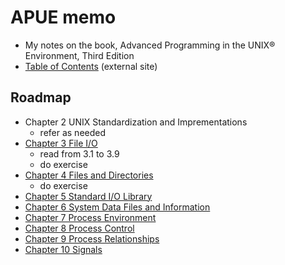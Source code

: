 # APUE memo

* My notes on the book, Advanced Programming in the UNIX® Environment, Third Edition
* [Table of Contents](http://apuebook.com/toc3e.html) (external site)

## Roadmap

* Chapter 2 UNIX Standardization and Imprementations
	* refer as needed
* [Chapter 3 File I/O](./ch03)
	* read from 3.1 to 3.9
	* do exercise
* [Chapter 4 Files and Directories](./ch04)
	* do exercise
* [Chapter 5 Standard I/O Library](./ch05)
* [Chapter 6 System Data Files and Information](./ch06)
* [Chapter 7 Process Environment](./ch07)
* [Chapter 8 Process Control](./ch08)
* [Chapter 9 Process Relationships](./ch09)
* [Chapter 10 Signals](./ch10)


<!--stackedit_data:
eyJoaXN0b3J5IjpbLTU1NTYxMTg2NywyMDI4Nzk2NzkwLC0xOD
M3MTA2NjY1LDI3NzI0MzcwMywtMTI0MzczMzExOCwtMTI0Mzcz
MzExOCw2NzgzODE2MjEsODc0MTUzMDQsLTEyMzUyMzk0NTgsNT
E5MTcyMTQ2LDE3NTc2NjU3MTYsLTExODQ5MjM2ODYsMTI5NTYw
MjcyMCwxMDc4MTk1MDQsLTEyMzUyMzU2MjAsLTk5NjMyNDE0Ny
wxNDM0OTY0MDEsLTE4NzgwOTM2NDEsLTEyNjIyMTg2NDgsLTM5
ODkwNzU5MF19
-->
